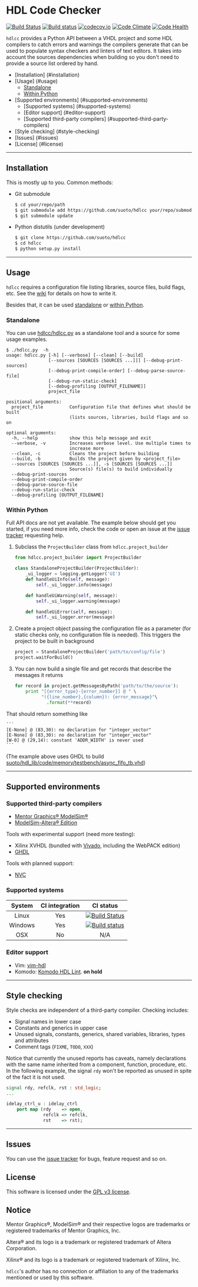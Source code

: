 # HDL Code Checker

[![Build Status](https://travis-ci.org/suoto/hdlcc.svg?branch=master)](https://travis-ci.org/suoto/hdlcc)
[![Build status](https://ci.appveyor.com/api/projects/status/kbvor84i6xlnw79f?svg=true)](https://ci.appveyor.com/project/suoto/hdlcc)
[![codecov.io](https://codecov.io/github/suoto/hdlcc/coverage.svg?branch=master)](https://codecov.io/github/suoto/hdlcc?branch=master)
[![Code Climate](https://codeclimate.com/github/suoto/hdlcc/badges/gpa.svg)](https://codeclimate.com/github/suoto/hdlcc)
[![Code Health](https://landscape.io/github/suoto/hdlcc/master/landscape.svg?style=flat)](https://landscape.io/github/suoto/hdlcc/master)

`hdlcc` provides a Python API between a VHDL project and some HDL compilers to
catch errors and warnings the compilers generate that can be used to populate
syntax checkers and linters of text editors. It takes into account the sources
dependencies when building so you don't need to provide a source list ordered by
hand.

* [Installation] (#installation)
* [Usage] (#usage)
  * [Standalone](#standalone)
  * [Within Python](#within-python)
* [Supported environments] (#supported-environments)
  * [Supported systems] (#supported-systems)
  * [Editor support] (#editor-support)
  * [Supported third-party compilers] (#supported-third-party-compilers)
* [Style checking] (#style-checking)
* [Issues] (#issues)
* [License] (#license)

---

## Installation

This is mostly up to you. Common methods:

* Git submodule

    ```sh
    $ cd your/repo/path
    $ git submodule add https://github.com/suoto/hdlcc your/repo/submodules/path
    $ git submodule update
    ```

* Python distutils (under development)

    ```sh
    $ git clone https://github.com/suoto/hdlcc
    $ cd hdlcc
    $ python setup.py install
    ```

---

## Usage

`hdlcc` requires a configuration file listing libraries, source files, build flags,
etc. See the [wiki](https://github.com/suoto/hdlcc/wiki#project-file-formats) for
details on how to write it.

Besides that, it can be used [standalone](#standalone) or [within Python](#within-python).

### Standalone

You can use [hdlcc/hdlcc.py](https://github.com/suoto/hdlcc/blob/master/hdlcc.py)
as a standalone tool and a source for some usage examples.

```shell
$ ./hdlcc.py  -h
usage: hdlcc.py [-h] [--verbose] [--clean] [--build]
                [--sources [SOURCES [SOURCES ...]]] [--debug-print-sources]
                [--debug-print-compile-order] [--debug-parse-source-file]
                [--debug-run-static-check]
                [--debug-profiling [OUTPUT_FILENAME]]
                project_file

positional arguments:
  project_file          Configuration file that defines what should be built
                        (lists sources, libraries, build flags and so on

optional arguments:
  -h, --help            show this help message and exit
  --verbose, -v         Increases verbose level. Use multiple times to
                        increase more
  --clean, -c           Cleans the project before building
  --build, -b           Builds the project given by <project_file>
  --sources [SOURCES [SOURCES ...]], -s [SOURCES [SOURCES ...]]
                        Source(s) file(s) to build individually
  --debug-print-sources
  --debug-print-compile-order
  --debug-parse-source-file
  --debug-run-static-check
  --debug-profiling [OUTPUT_FILENAME]
```

### Within Python

Full API docs are not yet available. The example below should get you started, if
you need more info, check the code or open an issue at the [issue tracker][issue_tracker]
requesting help.

1. Subclass the ```ProjectBuilder``` class from ```hdlcc.project_builder```

    ```python
    from hdlcc.project_builder import ProjectBuilder

    class StandaloneProjectBuilder(ProjectBuilder):
        _ui_logger = logging.getLogger('UI')
        def handleUiInfo(self, message):
            self._ui_logger.info(message)

        def handleUiWarning(self, message):
            self._ui_logger.warning(message)

        def handleUiError(self, message):
            self._ui_logger.error(message)
    ```

1. Create a project object passing the configuration file as a parameter (for
 static checks only, no configuration file is needed). This triggers the
 project to be built in background

    ```python
    project = StandaloneProjectBuilder('path/to/config/file')
    project.waitForBuild()
    ```

1. You can now build a single file and get records that describe the messages it
 returns

    ```python
    for record in project.getMessagesByPath('path/to/the/source'):
        print "[{error_type}-{error_number}] @ " \
              "({line_number},{column}): {error_message}"\
                .format(**record)
    ```

 That should return something like

    ```
    [E-None] @ (83,30): no declaration for "integer_vector"
    [E-None] @ (83,30): no declaration for "integer_vector"
    [W-0] @ (29,14): constant 'ADDR_WIDTH' is never used
    ```

 (The example above uses GHDL to build 
[suoto/hdl_lib/code/memory/testbench/async_fifo_tb.vhd][async_fifo_tb])

---

## Supported environments

### Supported third-party compilers

* [Mentor Graphics® ModelSim®][Mentor_msim]
* [ModelSim-Altera® Edition][Altera_msim]

Tools with experimental support (need more testing):

* Xilinx XVHDL (bundled with [Vivado][Xilinx_Vivado], including the WebPACK edition)
* [GHDL](https://github.com/tgingold/ghdl)

Tools with planned support:

* [NVC](https://github.com/nickg/nvc)

### Supported systems

| System  | CI integration | CI status                                                                                                                             |
| :--:    | :--:           | :--:                                                                                                                                  |
| Linux   | Yes            | [![Build Status](https://travis-ci.org/suoto/hdlcc.svg?branch=master)](https://travis-ci.org/suoto/hdlcc)                             |
| Windows | Yes            | [![Build status](https://ci.appveyor.com/api/projects/status/kbvor84i6xlnw79f?svg=true)](https://ci.appveyor.com/project/suoto/hdlcc) |
| OSX     | No             | N/A                                                                                                                                   |

### Editor support

* Vim: [vim-hdl](https://github.com/suoto/vim-hdl/)
* Komodo: [Komodo HDL Lint](https://github.com/suoto/komodo-hdl-lint). **on
  hold**

---

## Style checking

Style checks are independent of a third-party compiler. Checking includes:

* Signal names in lower case
* Constants and generics in upper case
* Unused signals, constants, generics, shared variables, libraries, types and
 attributes
* Comment tags (`FIXME`, `TODO`, `XXX`)

Notice that currently the unused reports has caveats, namely declarations with
the same name inherited from a component, function, procedure, etc. In the
following example, the signal `rdy` won't be reported as unused in spite of the
fact it is not used.

```vhdl
signal rdy, refclk, rst : std_logic;
...

idelay_ctrl_u : idelay_ctrl
    port map (rdy    => open,
              refclk => refclk,
              rst    => rst);
```

---

## Issues

You can use the [issue tracker][issue_tracker] for bugs, feature request and so on.

## License

This software is licensed under the [GPL v3 license][gpl].

## Notice

Mentor Graphics®, ModelSim® and their respective logos are trademarks or registered
trademarks of Mentor Graphics, Inc.

Altera® and its logo is a trademark or registered trademark of Altera Corporation.

Xilinx® and its logo is a trademark or registered trademark of Xilinx, Inc.

`hdlcc`'s author has no connection or affiliation to any of the trademarks mentioned
or used by this software.

[Mentor_msim]: http://www.mentor.com/products/fv/modelsim/
[Altera_msim]: https://www.altera.com/downloads/download-center.html
[Xilinx_Vivado]: http://www.xilinx.com/products/design-tools/vivado/vivado-webpack.html
[gpl]: http://www.gnu.org/copyleft/gpl.html
[issue_tracker]: https://github.com/suoto/hdlcc/issues
[async_fifo_tb]: https://github.com/suoto/hdl_lib/blob/master/memory/testbench/async_fifo_tb.vhd
